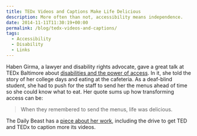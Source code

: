 ```yaml
---
title: TEDx Videos and Captions Make Life Delicious
description: More often than not, accessibility means independence.
date: 2014-11-11T11:30:19+00:00
permalink: /blog/tedx-videos-and-captions/
tags:
  - Accessibility
  - Disability
  - Links
---
```


Haben Girma, a lawyer and disability rights advocate, gave a great talk at TEDx Baltimore about [disabilities and the power of access](https://www.youtube.com/watch?v=Mvoj-ku8zk0). In it, she told the story of her college days and eating at the cafeteria. As a deaf-blind student, she had to push for the staff to send her the menus ahead of time so she could know what to eat. Her quote sums up how transforming access can be:

> When they remembered to send the menus, life was delicious.

The Daily Beast has a [piece about her work](http://www.thedailybeast.com/articles/2014/11/05/tedx-talks-have-a-disability-problem-but-this-incredible-young-woman-is-working-to-change-that.html), including the drive to get TED and TEDx to caption more its videos.